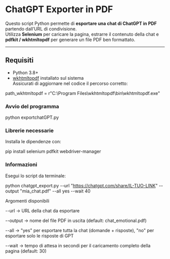 # ChatGPT Exporter in PDF

Questo script Python permette di **esportare una chat di ChatGPT in PDF** partendo dall’URL di condivisione.  
Utilizza **Selenium** per caricare la pagina, estrarre il contenuto della chat e **pdfkit / wkhtmltopdf** per generare un file PDF ben formattato.

---

##  Requisiti

- Python 3.8+
- [wkhtmltopdf](https://wkhtmltopdf.org/downloads.html) installato sul sistema  
  Assicurati di aggiornare nel codice il percorso corretto:  
 
 
 path_wkhtmltopdf = r"C:\Program Files\wkhtmltopdf\bin\wkhtmltopdf.exe"

### Avvio del programma

python exportchatGPT.py 

### Librerie necessarie
Installa le dipendenze con:

pip install selenium pdfkit webdriver-manager

### Informazioni

Esegui lo script da terminale:

python chatgpt_export.py --url "https://chatgpt.com/share/IL-TUO-LINK" --output "mia_chat.pdf" --all yes --wait 40

Argomenti disponibili

--url → URL della chat da esportare

--output → nome del file PDF in uscita (default: chat_emotional.pdf)

--all → "yes" per esportare tutta la chat (domande + risposte), "no" per esportare solo le risposte di GPT


--wait → tempo di attesa in secondi per il caricamento completo della pagina (default: 30)

